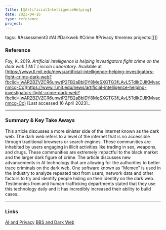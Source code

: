 ```yaml
---
Title: [@ArtificialIntelligenceHelping]
date: 2023-04-16
type: reference
project:
---
```


tags:: #Assessment3 #AI #Darkweb #Crime #Privacy #memex 
projects:[[]]

### Reference 

Foy, K. 2019. _Artificial intelligence is helping investigators fight crime on the dark web | MIT Lincoln Laboratory_. Available at [https://www.ll.mit.edu/news/artificial-intelligence-helping-investigators-fight-crime-dark-web?fbclid=IwAR2BZVZCR6unwtP2FB2aBblDY8MeSXGTG3fLAvL5TdIkDJlKMvacnmcg-Cc](https://www.ll.mit.edu/news/artificial-intelligence-helping-investigators-fight-crime-dark-web?fbclid=IwAR2BZVZCR6unwtP2FB2aBblDY8MeSXGTG3fLAvL5TdIkDJlKMvacnmcg-Cc) [Last accessed 16 April 2023]..


---

### Summary & Key Take Aways

This article discusses a more sinister side of the internet known as the dark web. The dark web refers to a level of the internet that is no accessible through traditional browsers or search engines. These communities are inhabited by users engaging in illicit activities like trading in sex, weapons, and drugs. These communities are extremely impactful to the black market and the larger dark figure of crime. The article discusses new advancements in AI technology that are allowing for the authorities to better trace criminals on the dark web. One software known as “Memex” is used in the industry to analyze repeated text from users, network data and other factors to try and identify people hiding on their identity on the dark web. Testimonies from anti human-trafficking departments stated that they use this technology daily and it has incredibly increased their ability to build cases..

--- 

### Links
[AI and Privacy](AI%20and%20Privacy.md)
[BBS and Dark Web](BBS%20and%20Dark%20Web.md)